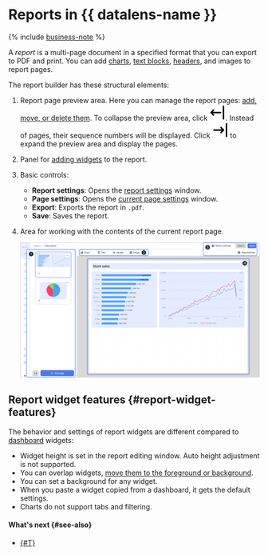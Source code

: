 # Reports in {{ datalens-name }}


{% include [business-note](../../_includes/datalens/datalens-functionality-available-business-note.md) %}


A _report_ is a multi-page document in a specified format that you can export to PDF and print. You can add [charts](../concepts/chart/index.md), [text blocks](../dashboard/widget.md#text), [headers](../dashboard/widget.md#title), and images to report pages.

The report builder has these structural elements:

1. Report page preview area. Here you can manage the report pages: [add, move, or delete them](./report-operations.md#report-pages). To collapse the preview area, click ![image](../../_assets/console-icons/arrow-left-from-line.svg). Instead of pages, their sequence numbers will be displayed. Click ![image](../../_assets/console-icons/arrow-right-to-line.svg) to expand the preview area and display the pages.
1. Panel for [adding widgets](./report-operations.md#add-widget) to the report.
1. Basic controls:

   * **Report settings**: Opens the [report settings](./report-operations.md#report-settings) window.
   * **Page settings**: Opens the [current page settings](./report-operations.md#page-settings) window.
   * **Export**: Exports the report in `.pdf`.
   * **Save**: Saves the report.

1. Area for working with the contents of the current report page.

   ![report-page](../../_assets/datalens/report/report-page.png)

## Report widget features {#report-widget-features}

The behavior and settings of report widgets are different compared to [dashboard](../dashboard/widget.md) widgets:

* Widget height is set in the report editing window. Auto height adjustment is not supported.
* You can overlap widgets, [move them to the foreground or background](./report-operations.md#move-widget-front-or-back).
* You can set a background for any widget.
* When you paste a widget copied from a dashboard, it gets the default settings.
* Charts do not support tabs and filtering.

#### What's next {#see-also}

* [{#T}](./report-operations.md)
